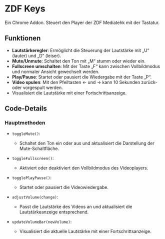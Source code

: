 # ZDF Keys

Ein Chrome Addon. Steuert den Player der ZDF Mediatehk mit der Tastatur.

## Funktionen

- **Lautstärkeregler**: Ermöglicht die Steuerung der Lautstärke mit „U“ (lauter) und „D“ (leiser).
- **Mute/Unmute**: Schaltet den Ton mit „M“ stumm oder wieder ein.
- **Fullscreen umschalten**: Mit der Taste „F“ kann zwischen Vollbildmodus und normaler Ansicht gewechselt werden.
- **Play/Pause**: Startet oder pausiert die Wiedergabe mit der Taste „P“.
- **Video spulen**: Mit den Pfeiltasten ← und → kann 10 Sekunden zurück- oder vorgespult werden.
- Visualisiert die Lautstärke mit einer Fortschrittsanzeige.

## Code-Details

### Hauptmethoden

- `toggleMute()`:
  - Schaltet den Ton ein oder aus und aktualisiert die Darstellung der Mute-Schaltfläche.

- `toggleFullscreen()`:
  - Aktiviert oder deaktiviert den Vollbildmodus des Videoplayers.

- `togglePlayPause()`:
  - Startet oder pausiert die Videowiedergabe.

- `adjustVolume(change)`:
  - Passt die Lautstärke des Videos an und aktualisiert die Lautstärkeanzeige entsprechend.

- `updateVolumeBar(newVolume)`:
  - Visualisiert die aktuelle Lautstärke mit einer Fortschrittsanzeige.

